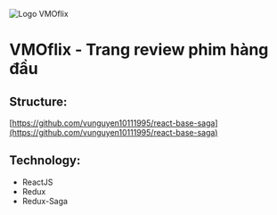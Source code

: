 ![Logo VMOflix](https://res.cloudinary.com/nghiemduong2000/image/upload/v1618458158/VMOflix%20Project/VMOflix%20-%20base/VMOFLIX-02-02_bpjidv.pngs)

# VMOflix - Trang review phim hàng đầu

## Structure:

[https://github.com/vunguyen10111995/react-base-saga](https://github.com/vunguyen10111995/react-base-saga)

## Technology:

- ReactJS
- Redux
- Redux-Saga
